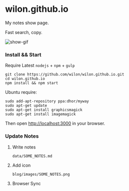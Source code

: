 
# wilon.github.io

My notes show page.

Fast search, copy.

![show-gif](https://user-images.githubusercontent.com/7512755/27375951-40603768-56a3-11e7-9b1e-a7b66927dc98.gif)


### Install && Start

Require Latest `nodejs` + `npm` + `gulp`

```shell
git clone https://github.com/wilon/wilon.github.io.git
cd wilon.github.io
npm install && npm start
```

Ubuntu require:

```shell
sudo add-apt-repository ppa:dhor/myway
sudo apt-get update
sudo apt-get install graphicsmagick
sudo apt-get install imagemagick
```

Then open [http://localhost:3000](http://localhost:3000) in your browser.

### Update Notes

1. Write notes

    `data/SOME_NOTES.md`

2. Add icon

    `blog/images/SOME_NOTES.png`

3. Browser Sync
